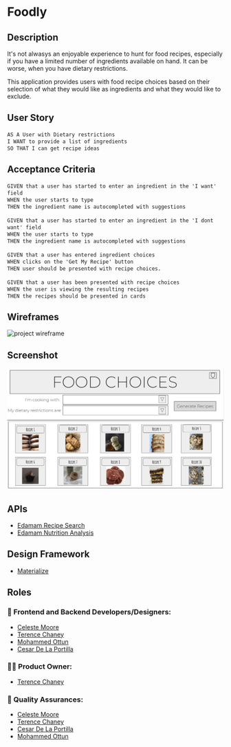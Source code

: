 # Foodly

## Description

It's not alwasys an enjoyable experience to hunt for food recipes, especially if you have a limited number of ingredients available on hand. It can be worse, when you have dietary restrictions.

This application provides users with food recipe choices based on their selection of what they would like as ingredients and what they would like to exclude.

## User Story

    AS A User with Dietary restrictions
    I WANT to provide a list of ingredients
    SO THAT I can get recipe ideas


## Acceptance Criteria

    GIVEN that a user has started to enter an ingredient in the 'I want' field
    WHEN the user starts to type
    THEN the ingredient name is autocompleted with suggestions
    
    GIVEN that a user has started to enter an ingredient in the 'I dont want' field
    WHEN the user starts to type
    THEN the ingredient name is autocompleted with suggestions
    
    GIVEN that a user has entered ingredient choices
    WHEN clicks on the 'Get My Recipe' button
    THEN user should be presented with recipe choices.
    
    GIVEN that a user has been presented with recipe choices
    WHEN the user is viewing the resulting recipes 
    THEN the recipes should be presented in cards

## Wireframes
![project wireframe](./assets/images/Wireframing-Project-1.png) 

## Screenshot
![screenshot](./assets/wireframing-project-1.png)

## APIs
* [Edamam Recipe Search](https://developer.edamam.com/edamam-docs-recipe-api)
* [Edamam Nutrition Analysis](https://developer.edamam.com/edamam-docs-nutrition-api)

## Design Framework 
* [Materialize](https://materializecss.com/)

## Roles
### 🎨 Frontend and Backend Developers/Designers: 
* [Celeste Moore](https://github.com/celestealexmoore)
* [Terence Chaney](https://github.com/tchaney0327)
* [Mohammed Ottun]() 
* [Cesar De La Portilla](https://github.com/DLP713)
### 👨‍💼  Product Owner: 
* [Terence Chaney](https://github.com/tchaney0327)
### 🥸  Quality Assurances: 
* [Celeste Moore](https://github.com/celestealexmoore)
* [Terence Chaney](https://github.com/tchaney0327)
* [Cesar De La Portilla](https://github.com/DLP713)
* [Mohammed Ottun](https://github.com/MohammedOttun)
